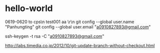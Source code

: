 # hello-world
0619-0620 to cps\n 
test001
aa
\r\n
git config --global user.name "Panhungting"
git config --global user.email "a0910827893@gmail.com"

ssh-keygen -t rsa -C "a0910827893@gmail.com"

http://labs.timedia.co.jp/2012/10/git-update-branch-without-checkout.html
